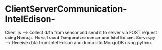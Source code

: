 # ClientServerCommunication-IntelEdison-
Client.js --> Collect data from sensor and send it to server via POST request using Node.js. Here, I used Temperature sensor and Intel Edison. 
Server.py --> Receive data from Intel Edison and dump into MongoDB using python.

